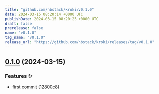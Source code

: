 ```yaml
---
title: "github.com/hbstack/kroki/v0.1.0"
date: 2024-03-15 08:20:14 +0000 UTC
publishDate: 2024-03-15 08:20:25 +0000 UTC
draft: false
prerelease: false
name: "v0.1.0"
tag_name: "v0.1.0"
release_url: "https://github.com/hbstack/kroki/releases/tag/v0.1.0"
---
```


## [0.1.0](https://github.com/hbstack/kroki/compare/v0.0.1...v0.1.0) (2024-03-15)


### Features ✨

* first commit ([12800c8](https://github.com/hbstack/kroki/commit/12800c89042c707cd1a055d59d0aba06d5403409))
